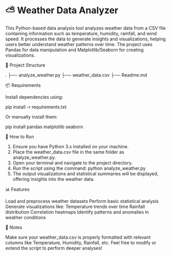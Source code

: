 
# ⛅ Weather Data Analyzer

This Python-based data analysis tool analyzes weather data from a CSV file containing information such as temperature, humidity, rainfall, and wind speed.
It processes the data to generate insights and visualizations, helping users better understand weather patterns over time.
The project uses Pandas for data manipulation and Matplotlib/Seaborn for creating visualizations.


📂 Project Structure

.
├── analyze_weather.py
├── weather_data.csv
├── Readme.md


📦 Requirements

Install dependencies using:

pip install -r requirements.txt

Or manually install them:

pip install pandas matplotlib seaborn


🚀 How to Run

1. Ensure you have Python 3.x installed on your machine.
2. Place the weather_data.csv file in the same folder as analyze_weather.py.
3. Open your terminal and navigate to the project directory.
4. Run the script using the command:
python analyze_weather.py
5. The output visualizations and statistical summaries will be displayed, offering insights into the weather data.


📊 Features

Load and preprocess weather datasets
Perform basic statistical analysis
Generate visualizations like:
Temperature trends over time
Rainfall distribution
Correlation heatmaps
Identify patterns and anomalies in weather conditions


📌 Notes

Make sure your weather_data.csv is properly formatted with relevant columns like Temperature, Humidity, Rainfall, etc.
Feel free to modify or extend the script to perform deeper analyses!

